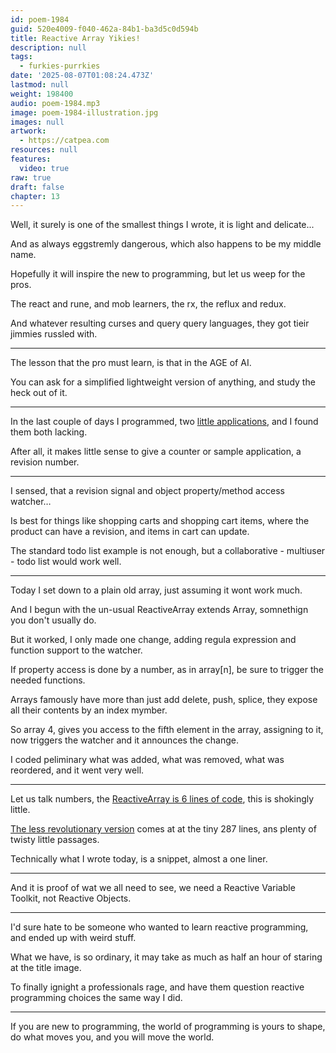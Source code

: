 ```yaml
---
id: poem-1984
guid: 520e4009-f040-462a-84b1-ba3d5c0d594b
title: Reactive Array Yikies!
description: null
tags:
  - furkies-purrkies
date: '2025-08-07T01:08:24.473Z'
lastmod: null
weight: 198400
audio: poem-1984.mp3
image: poem-1984-illustration.jpg
images: null
artwork:
  - https://catpea.com
resources: null
features:
  video: true
raw: true
draft: false
chapter: 13
---
```


Well, it surely is one of the smallest things I wrote,
it is light and delicate...

And as always eggstremly dangerous,
which also happens to be my middle name.

Hopefully it will inspire the new to programming,
but let us weep for the pros.

The react and rune, and mob learners,
the rx, the reflux and redux.

And whatever resulting curses and query query languages,
they got tieir jimmies russled with.

---

The lesson that the pro must learn,
is that in the AGE of AI.

You can ask for a simplified lightweight version of anything,
and study the heck out of it.

---

In the last couple of days I programmed,
two [little applications][a], and I found them both lacking.

After all, it makes little sense
to give a counter or sample application, a revision number.

---

I sensed, that a revision signal
and object property/method access watcher…

Is best for things like shopping carts and shopping cart items,
where the product can have a revision, and items in cart can update.

The standard todo list example is not enough,
but a collaborative - multiuser - todo list would work well.

---

Today I set down to a plain old array,
just assuming it wont work much.

And I begun with the un-usual
ReactiveArray extends Array, somnethign you don't usually do.

But it worked, I only made one change,
adding regula expression and function support to the watcher.

If property access is done by a number, as in array[n],
be sure to trigger the needed functions.

Arrays famously have more than just add delete, push, splice,
they expose all their contents by an index mymber.

So array 4, gives you access to the fifth element in the array,
assigning to it, now triggers the watcher and it announces the change.

I coded peliminary what was added, what was removed, what was reordered,
and it went very well.

---

Let us talk numbers, the [ReactiveArray is 6 lines of code][0],
this is shokingly little.

[The less revolutionary version][1] comes at at the tiny
287 lines, ans plenty of twisty little passages.

Technically what I wrote today, is a snippet,
almost a one liner.

---

And it is proof of wat we all need to see,
we need a Reactive Variable Toolkit, not Reactive Objects.

---

I'd sure hate to be someone who wanted to learn reactive programming,
and ended up with weird stuff.

What we have, is so ordinary,
it may take as much as half an hour of staring at the title image.

To finally ignight a professionals rage,
and have them question reactive programming choices the same way I did.

---

If you are new to programming, the world of programming is yours to shape,
do what moves you, and you will move the world.

[a]: https://catpea.github.io/mlue/
[0]: https://github.com/catpea/mlue/blob/b66b8a72756e7e9048fa62f38e4886a4f87f7f03/playground-array.html#L72-L79
[1]: https://github.com/catpea/signal-array/blob/a975dc784d19e4f511a9f7024f7cec230ea14b9d/SignalArray.js
